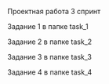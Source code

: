 Проектная работа 3 спринт

Задание 1 в папке task_1

Задание 2 в папке task_2

Задание 3 в папке task_3

Задание 4 в папке task_4